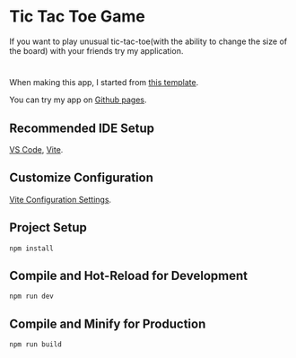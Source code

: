 # Tic Tac Toe Game

If you want to play unusual tic-tac-toe(with the ability to change the size of the board) with your friends try my application.

#

When making this app, I started from [this template](https://www.figma.com/community/file/1254192154560627135).

You can try my app on [Github pages](https://yoursaniki.github.io/Tic-Tac-Toe-Web-App/).

## Recommended IDE Setup

[VS Code](https://code.visualstudio.com/), [Vite](https://vitejs.dev/).

## Customize Configuration

[Vite Configuration Settings](https://vitejs.dev/config/).

## Project Setup

```shell copy
npm install
```

## Compile and Hot-Reload for Development

```shell copy
npm run dev
```

## Compile and Minify for Production

```shell copy
npm run build
```
